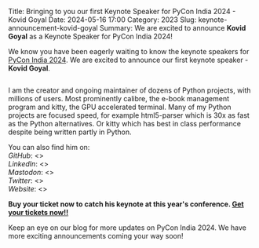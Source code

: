Title: Bringing to you our first Keynote Speaker for PyCon India 2024 - Kovid Goyal
Date: 2024-05-16 17:00
Category: 2023
Slug: keynote-announcement-kovid-goyal
Summary: We are excited to announce **Kovid Goyal** as a Keynote Speaker for PyCon India 2024!

We know you have been eagerly waiting to know the keynote speakers for [PyCon India 2024](https://in.pycon.org/2024/). We are excited to announce our first keynote speaker - **Kovid Goyal**.

<p align="center" data-aos="fade-right"  data-aos-duration="1000">
    <img src="/images/2024/keynote-kovid-goyal.jpg" alt="" class="img-fluid" style="border-radius: 10%; max-height: 350px;">
</p>

I am the creator and ongoing maintainer of dozens of Python projects, with millions of users. Most prominently calibre, the e-book management program and kitty, the GPU accelerated terminal. Many of my Python projects are focused speed, for example html5-parser which is 30x as fast as the Python alternatives. Or kitty which has best in class performance despite being written partly in Python.

You can also find him on:  
*GitHub*: <>  
*LinkedIn*: <>  
*Mastodon*: <>  
*Twitter*: <>  
*Website*: <>  

**Buy your ticket now to catch his keynote at this year's conference. [Get your tickets now!!](https://konfhub.com/pyconindia2024)**

Keep an eye on our blog for more updates on PyCon India 2024. We have more exciting announcements coming your way soon!
